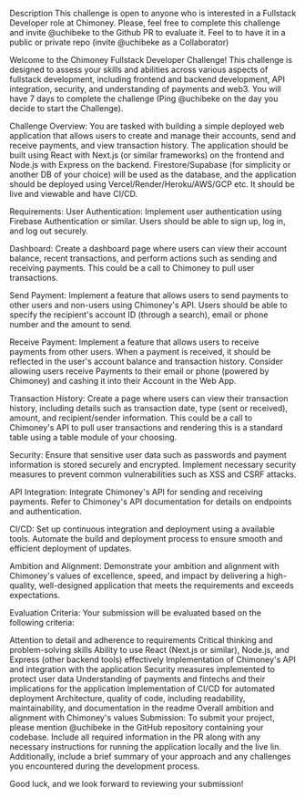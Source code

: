 Description
This challenge is open to anyone who is interested in a Fullstack Developer role at Chimoney. Please, feel free to complete this challenge and invite @uchibeke to the Github PR to evaluate it. Feel to to have it in a public or private repo (invite @uchibeke as a Collaborator)

Welcome to the Chimoney Fullstack Developer Challenge! This challenge is designed to assess your skills and abilities across various aspects of fullstack development, including frontend and backend development, API integration, security, and understanding of payments and web3. You will have 7 days to complete the challenge (Ping @uchibeke on the day you decide to start the Challenge).

Challenge Overview:
You are tasked with building a simple deployed web application that allows users to create and manage their accounts, send and receive payments, and view transaction history. The application should be built using React with Next.js (or similar frameworks) on the frontend and Node.js with Express on the backend. Firestore/Supabase (for simplicity or another DB of your choice) will be used as the database, and the application should be deployed using Vercel/Render/Heroku/AWS/GCP etc. It should be live and viewable and have CI/CD.

Requirements:
User Authentication: Implement user authentication using Firebase Authentication or similar. Users should be able to sign up, log in, and log out securely.

Dashboard: Create a dashboard page where users can view their account balance, recent transactions, and perform actions such as sending and receiving payments. This could be a call to Chimoney to pull user transactions.

Send Payment: Implement a feature that allows users to send payments to other users and non-users using Chimoney's API. Users should be able to specify the recipient's account ID (through a search), email or phone number and the amount to send.

Receive Payment: Implement a feature that allows users to receive payments from other users. When a payment is received, it should be reflected in the user's account balance and transaction history. Consider allowing users receive Payments to their email or phone (powered by Chimoney) and cashing it into their Account in the Web App.

Transaction History: Create a page where users can view their transaction history, including details such as transaction date, type (sent or received), amount, and recipient/sender information. This could be a call to Chimoney's API to pull user transactions and rendering this is a standard table using a table module of your choosing.

Security: Ensure that sensitive user data such as passwords and payment information is stored securely and encrypted. Implement necessary security measures to prevent common vulnerabilities such as XSS and CSRF attacks.

API Integration: Integrate Chimoney's API for sending and receiving payments. Refer to Chimoney's API documentation for details on endpoints and authentication.

CI/CD: Set up continuous integration and deployment using a available tools. Automate the build and deployment process to ensure smooth and efficient deployment of updates.

Ambition and Alignment: Demonstrate your ambition and alignment with Chimoney's values of excellence, speed, and impact by delivering a high-quality, well-designed application that meets the requirements and exceeds expectations.

Evaluation Criteria:
Your submission will be evaluated based on the following criteria:

Attention to detail and adherence to requirements
Critical thinking and problem-solving skills
Ability to use React (Next.js or similar), Node.js, and Express (other backend tools) effectively
Implementation of Chimoney's API and integration with the application
Security measures implemented to protect user data
Understanding of payments and fintechs and their implications for the application
Implementation of CI/CD for automated deployment
Architecture, quality of code, including readability, maintainability, and documentation in the readme
Overall ambition and alignment with Chimoney's values
Submission:
To submit your project, please mention @uchibeke in the GitHub repository containing your codebase. Include all required information in the PR along with any necessary instructions for running the application locally and the live lin. Additionally, include a brief summary of your approach and any challenges you encountered during the development process.

Good luck, and we look forward to reviewing your submission!